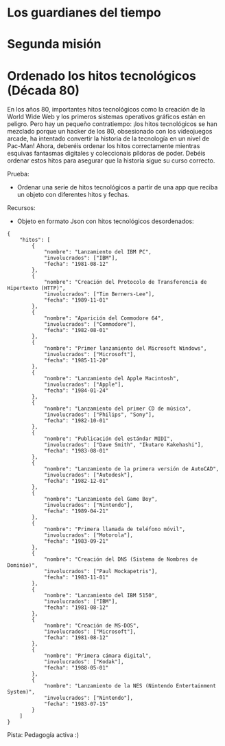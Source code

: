 
# Los guardianes del tiempo 
# Segunda misión



<h1> Ordenado los hitos tecnológicos (Década 80) </h1>


En los años 80, importantes hitos tecnológicos como la creación de la World Wide Web y los primeros sistemas operativos gráficos están en peligro. Pero hay un pequeño contratiempo: ¡los hitos tecnológicos se han mezclado porque un hacker de los 80, obsesionado con los videojuegos arcade, ha intentado convertir la historia de la tecnología en un nivel de Pac-Man! Ahora, deberéis ordenar los hitos correctamente mientras esquivas fantasmas digitales y coleccionais píldoras de poder. Debéis ordenar estos hitos para asegurar que la historia sigue su curso correcto. 

Prueba: 
<ul>
    <li> Ordenar una serie de hitos tecnológicos a partir de una app que reciba un objeto con diferentes hitos y fechas. </li>
</ul>

Recursos: 
<ul>
    <li> Objeto en formato Json con hitos tecnológicos desordenados: </li>
</ul>



```
{
    "hitos": [
        {
            "nombre": "Lanzamiento del IBM PC",
            "involucrados": ["IBM"],
            "fecha": "1981-08-12"
        },
        {
            "nombre": "Creación del Protocolo de Transferencia de Hipertexto (HTTP)",
            "involucrados": ["Tim Berners-Lee"],
            "fecha": "1989-11-01"
        },
        {
            "nombre": "Aparición del Commodore 64",
            "involucrados": ["Commodore"],
            "fecha": "1982-08-01"
        },
        {
            "nombre": "Primer lanzamiento del Microsoft Windows",
            "involucrados": ["Microsoft"],
            "fecha": "1985-11-20"
        },
        {
            "nombre": "Lanzamiento del Apple Macintosh",
            "involucrados": ["Apple"],
            "fecha": "1984-01-24"
        },
        {
            "nombre": "Lanzamiento del primer CD de música",
            "involucrados": ["Philips", "Sony"],
            "fecha": "1982-10-01"
        },
        {
            "nombre": "Publicación del estándar MIDI",
            "involucrados": ["Dave Smith", "Ikutaro Kakehashi"],
            "fecha": "1983-08-01"
        },
        {
            "nombre": "Lanzamiento de la primera versión de AutoCAD",
            "involucrados": ["Autodesk"],
            "fecha": "1982-12-01"
        },
        {
            "nombre": "Lanzamiento del Game Boy",
            "involucrados": ["Nintendo"],
            "fecha": "1989-04-21"
        },
        {
            "nombre": "Primera llamada de teléfono móvil",
            "involucrados": ["Motorola"],
            "fecha": "1983-09-21"
        },
        {
            "nombre": "Creación del DNS (Sistema de Nombres de Dominio)",
            "involucrados": ["Paul Mockapetris"],
            "fecha": "1983-11-01"
        },
        {
            "nombre": "Lanzamiento del IBM 5150",
            "involucrados": ["IBM"],
            "fecha": "1981-08-12"
        },
        {
            "nombre": "Creación de MS-DOS",
            "involucrados": ["Microsoft"],
            "fecha": "1981-08-12"
        },
        {
            "nombre": "Primera cámara digital",
            "involucrados": ["Kodak"],
            "fecha": "1988-05-01"
        },
        {
            "nombre": "Lanzamiento de la NES (Nintendo Entertainment System)",
            "involucrados": ["Nintendo"],
            "fecha": "1983-07-15"
        }
    ]
}

```

Pista: Pedagogía activa :)